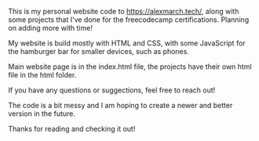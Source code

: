 This is my personal website code to https://alexmarch.tech/, along with some projects that I've done
for the freecodecamp certifications. Planning on adding more with time!

My website is build mostly with HTML and CSS, with some JavaScript for the hamburger bar for smaller
devices, such as phones.

Main website page is in the index.html file, the projects have their own html file in the html
folder.

If you have any questions or suggections, feel free to reach out!

The code is a bit messy and I am hoping to create a newer and better version in the future.

Thanks for reading and checking it out!

